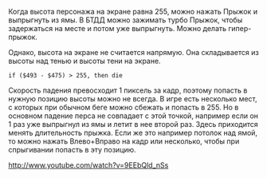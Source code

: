 Когда высота персонажа на экране равна 255, можно нажать Прыжок и выпрыгнуть из ямы. В БТДД можно зажимать турбо Прыжок, чтобы задержаться на месте и потом уже выпрыгнуть. Можно делать гипер-прыжок.

Однако, высота на экране не считается напрямую. Она складывается из высоты над тенью и высоты тени на экране.
```
if ($493 - $475) > 255, then die
```

Скорость падения превосходит 1 пиксель за кадр, поэтому попасть в нужную позицию высоты можно не всегда. В игре есть несколько мест, с которых при обычном беге можно сбежать и попасть в 255. Но в основном падение перса не совпадает с этой точкой, например если он 1 раз уже выпрыгнул из ямы и летит в нее второй раз. Здесь приходится менять длительность прыжка. Если же это например потолок над ямой, то можно нажать Влево+Вправо на кадр или несколько, чтобы при спрыгивании попасть в эту позицию.

http://www.youtube.com/watch?v=9EEbQld_nSs